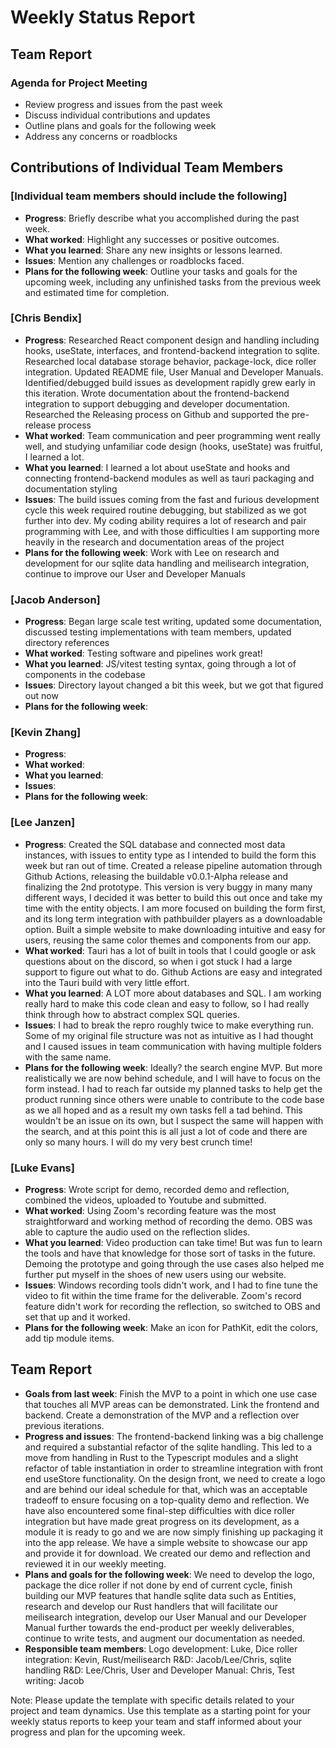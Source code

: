 # Weekly Status Report

## Team Report

### Agenda for Project Meeting

- Review progress and issues from the past week
- Discuss individual contributions and updates
- Outline plans and goals for the following week
- Address any concerns or roadblocks

## Contributions of Individual Team Members

### [Individual team members should include the following]

- **Progress**: Briefly describe what you accomplished during the past week.
- **What worked**: Highlight any successes or positive outcomes.
- **What you learned**: Share any new insights or lessons learned.
- **Issues**: Mention any challenges or roadblocks faced.
- **Plans for the following week**: Outline your tasks and goals for the upcoming week, including any unfinished tasks from the previous week and estimated time for completion.

### [Chris Bendix]

- **Progress**: Researched React component design and handling including hooks, useState, interfaces, and frontend-backend integration to sqlite. Researched local database storage behavior, package-lock, dice roller integration. Updated README file, User Manual and Developer Manuals. Identified/debugged build issues as development rapidly grew early in this iteration. Wrote documentation about the frontend-backend integration to support debugging and developer documentation. Researched the Releasing process on Github and supported the pre-release process
- **What worked**: Team communication and peer programming went really well, and studying unfamiliar code design (hooks, useState) was fruitful, I learned a lot. 
- **What you learned**: I learned a lot about useState and hooks and connecting frontend-backend modules as well as tauri packaging and documentation styling
- **Issues**: The build issues coming from the fast and furious development cycle this week required routine debugging, but stabilized as we got further into dev. My coding ability requires a lot of research and pair programming with Lee, and with those difficulties I am supporting more heavily in the research and documentation areas of the project
- **Plans for the following week**: Work with Lee on research and development for our sqlite data handling and meilisearch integration, continue to improve our User and Developer Manuals 

### [Jacob Anderson]

- **Progress**: Began large scale test writing, updated some documentation, discussed testing implementations with team members, updated directory references
- **What worked**: Testing software and pipelines work great!
- **What you learned**: JS/vitest testing syntax, going through a lot of components in the codebase
- **Issues**: Directory layout changed a bit this week, but we got that figured out now
- **Plans for the following week**:

### [Kevin Zhang]

- **Progress**:
- **What worked**:
- **What you learned**:
- **Issues**:
- **Plans for the following week**:

### [Lee Janzen]

- **Progress**: Created the SQL database and connected most data instances, with issues to entity type as I intended to build the form this week but ran out of time. Created a release pipeline automation through Github Actions, releasing the buildable v0.0.1-Alpha release and finalizing the 2nd prototype. This version is very buggy in many many different ways, I decided it was better to build this out once and take my time with the entity objects. I am more focused on building the form first, and its long term integration with pathbuilder players as a downloadable option. Built a simple website to make downloading intuitive and easy for users, reusing the same color themes and components from our app.
- **What worked**: Tauri has a lot of built in tools that I could google or ask questions about on the discord, so when i got stuck I had a large support to figure out what to do. Github Actions are easy and integrated into the Tauri build with very little effort.
- **What you learned**: A LOT more about databases and SQL. I am working really hard to make this code clean and easy to follow, so I had really think through how to abstract complex SQL queries.
- **Issues**: I had to break the repro roughly twice to make everything run. Some of my original file structure was not as intuitive as I had thought and I caused issues in team communication with having multiple folders with the same name.
- **Plans for the following week**: Ideally? the search engine MVP. But more realistically we are now behind schedule, and I will have to focus on the form instead. I had to reach far outside my planned tasks to help get the product running since others were unable to contribute to the code base as we all hoped and as a result my own tasks fell a tad behind. This wouldn't be an issue on its own, but I suspect the same will happen with the search, and at this point this is all just a lot of code and there are only so many hours. I will do my very best crunch time!

### [Luke Evans]

- **Progress**: Wrote script for demo, recorded demo and reflection, combined the videos, uploaded to Youtube and submitted. 
- **What worked**: Using Zoom's recording feature was the most straightforward and working method of recording the demo. OBS was able to capture the audio used on the reflection slides.
- **What you learned**: Video production can take time! But was fun to learn the tools and have that knowledge for those sort of tasks in the future. Demoing the prototype and going through the use cases also helped me further put myself in the shoes of new users using our website.
- **Issues**: Windows recording tools didn't work, and I had to fine tune the video to fit within the time frame for the deliverable. Zoom's record feature didn't work for recording the reflection, so switched to OBS and set that up and it worked.
- **Plans for the following week**: Make an icon for PathKit, edit the colors, add tip module items.

## Team Report

- **Goals from last week**: Finish the MVP to a point in which one use case that touches all MVP areas can be demonstrated. Link the frontend and backend. Create a demonstration of the MVP and a reflection over previous iterations. 
- **Progress and issues**: The frontend-backend linking was a big challenge and required a substantial refactor of the sqlite handling. This led to a move from handling in Rust to the Typescript modules and a slight refactor of table instantiation in order to streamline integration with front end useStore functionality. On the design front, we need to create a logo and are behind our ideal schedule for that, which was an acceptable tradeoff to ensure focusing on a top-quality demo and reflection. We have also encountered some final-step difficulties with dice roller integration but have made great progress on its development, as a module it is ready to go and we are now simply finishing up packaging it into the app release. We have a simple website to showcase our app and provide it for download. We created our demo and reflection and reviewed it in our weekly meeting.
- **Plans and goals for the following week**: We need to develop the logo, package the dice roller if not done by end of current cycle, finish building our MVP features that handle sqlite data such as Entities, research and develop our Rust handlers that will facilitate our meilisearch integration, develop our User Manual and our Developer Manual further towards the end-product per weekly deliverables, continue to write tests, and augment our documentation as needed.  
- **Responsible team members**: Logo development: Luke, Dice roller integration: Kevin, Rust/meilisearch R&D: Jacob/Lee/Chris, sqlite handling R&D: Lee/Chris, User and Developer Manual: Chris, Test writing: Jacob 

Note: Please update the template with specific details related to your project and team dynamics. Use this template as a starting point for your weekly status reports to keep your team and staff informed about your progress and plan for the upcoming week.
